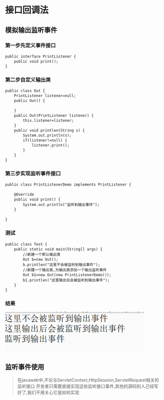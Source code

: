 # 接口回调法

## 模拟输出监听事件

### 第一步先定义事件接口
```
public interface PrintListener {
	public void print();
}
```

### 第二步自定义输出类
```
public class Out {
	PrintListener listener=null;
	public Out() {
		
	}
	public Out(PrintListener listener) {
		this.listener=listener;
	}
	public void printlen(String s) {
		System.out.println(s);
		if(listener!=null) {
			listener.print();
		}
	}
}
```

### 第三步实现监听事件接口
```
public class PrintListenerDemo implements PrintListener {

	@Override
	public void print() {
		System.out.println("监听到输出事件");
	}

}
```

### 测试
```
public class Test {
	public static void main(String[] args) {
		//新建一个默认输出类
		Out b=new Out();
		b.printlen("这里不会被监听到输出事件");		
		//新建一个输出类,为输出类添加一个输出监听事件
		Out b1=new Out(new PrintListenerDemo());
		b1.printlen("这里输出后会被监听到输出事件");
	}
}
```

### 结果
![](img/1.png)

## 监听事件使用
>在javaweb中,不论与ServletContext,HttpSession,ServletRequest相关的监听接口
>开发者只需要直接实现这些监听接口事件,其他的源码别人己经写好了,我们不用关心它是如何实现
